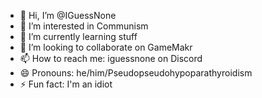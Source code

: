 - 👋 Hi, I’m @IGuessNone
- 👀 I’m interested in Communism
- 🌱 I’m currently learning stuff
- 💞️ I’m looking to collaborate on GameMakr
- 📫 How to reach me: iguessnone on Discord
- 😄 Pronouns: he/him/Pseudopseudohypoparathyroidism
- ⚡ Fun fact: I'm an idiot

<!---
IGuessNone/IGuessNone is a ✨ special ✨ repository because its `README.md` (this file) appears on your GitHub profile.
You can click the Preview link to take a look at your changes.
--->
